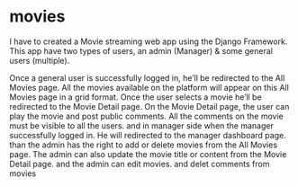 # movies
I have to created a Movie streaming web app using the Django Framework. This app have two types of users, an admin (Manager) & some general users (multiple).

Once a general user is successfully logged in, he’ll be redirected to the All Movies page. All the movies available on the platform will appear
on this All Movies page in a grid format. Once the user selects a movie he’ll be redirected to the Movie Detail page. On the Movie Detail page,
the user can play the movie and post public comments. All the comments on the movie must be visible to all the users.
and in manager side when the manager successfully logged in. He will redirected to the manager dashboard page.  than
the admin has the right to add or delete movies from the All Movies page. The admin can also update the movie title or content
from the Movie Detail page. and the admin can edit movies. and delet comments from movies 

